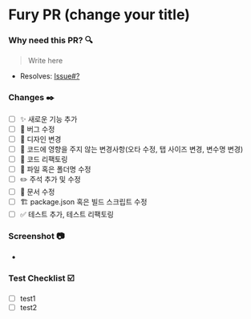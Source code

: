 # Fury PR (change your title)

### Why need this PR? 🔍

<!---- 변경 사항 및 관련 이슈에 대한 간단한 설명 (무엇을, 왜) -->

> Write here

- Resolves: [Issue#?](https://github.com/jujoycode/fury-tool/issues/?) <!-- (issue와 관련된 PR이 아니라면 삭제) -->

### Changes ✒️

- [ ] ✨ 새로운 기능 추가
- [ ] 🐛 버그 수정
- [ ] 💄 디자인 변경
- [ ] 🐌 코드에 영향을 주지 않는 변경사항(오타 수정, 탭 사이즈 변경, 변수명 변경)
- [ ] 🔨 코드 리팩토링
- [ ] 📂 파일 혹은 폴더명 수정
- [ ] ✏️ 주석 추가 및 수정
- [ ] 📝 문서 수정
- [ ] 🏗️ package.json 혹은 빌드 스크립트 수정
- [ ] ✅ 테스트 추가, 테스트 리팩토링
<!-- - 주석 해제 후 직접 작성 -->

### Screenshot 📷

-

### Test Checklist ☑️

- [ ] test1
- [ ] test2
